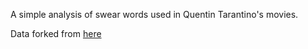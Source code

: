 A simple analysis of swear words used in Quentin Tarantino's movies.

Data forked from [here](https://github.com/fivethirtyeight/data/tree/master/tarantino)
